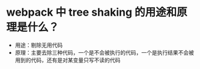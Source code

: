 # webpack 中 tree shaking 的用途和原理是什么？
- 用途：剔除无用代码
- 原理：主要去除三种代码，一个是不会被执行的代码，一个是执行结果不会被用到的代码，还有是对某变量只写不读的代码